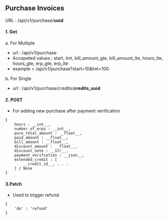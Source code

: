 ## Purchase Invoices
URL : /api/v1/purchase/__uuid__

#### 1. Get 
a. For Multiple
- url : /api/v1/purchase
- Accepeted values : start, lmt, bill_amount_gte, bill_amount_lte, hours_lte, hours_gte, erp_gte, erp_lte
- example = /api/v1/purchase?start=10&lmt=100

b. For Single
- url : /api/v1/purchase/credits/__credits_uuid__

#### 2. POST
- For adding new purchase after payment verification
```
{
    hours : __int__,
    number_of_erps : __int__,
    pure_total_amount : __float__,
    paid_amount : __float__,
    bill_amount : __float__,
    discount_amount : __float__,
    discount_note : __str__,
    payment_verifcation : __json__,
    extended_credit : [
        __credit_id__, . . . 
    ] / None
}
```

#### 3.Patch
- Used to trigger refund
```
{
    'do' : 'refund'
}
```
